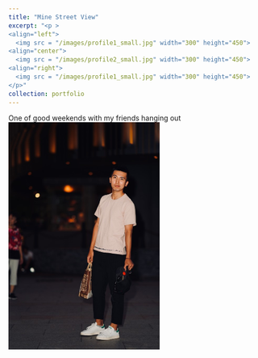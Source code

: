 ```yaml
---
title: "Mine Street View"
excerpt: "<p >
<align="left">
  <img src = "/images/profile1_small.jpg" width="300" height="450">
<align="center">
  <img src = "/images/profile2_small.jpg" width="300" height="450">
<align="right">
  <img src = "/images/profile1_small.jpg" width="300" height="450">
</p>"
collection: portfolio
---
```


One of good weekends with my friends hanging out
<br/><img src='/images/profile1_small.jpg' width='300' height='450'>
